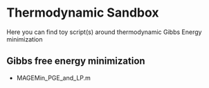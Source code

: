 # Thermodynamic Sandbox

Here you can find toy script(s) around thermodynamic Gibbs Energy minimization

## Gibbs free energy minimization
- MAGEMin_PGE_and_LP.m
